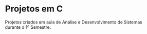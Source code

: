 # Projetos em C
 Projetos criados em aula de Análise e Desenvolvimento de Sistemas durante o 1º Semestre.
